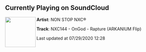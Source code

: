 ## Currently Playing on SoundCloud

[<img align="left" width="100" src="https://i1.sndcdn.com/artworks-HsgGK3Zi1PbGfPrN-omfhrQ-t50x50.jpg">](https://soundcloud.com/nonstopnxc/nxc143-ongod-rapture-arkanium-flip)

**Artist**: NON STOP NXC® 

**Track**: NXC144 - OnGod - Rapture (ARKANIUM Flip)

Last updated at 07/29/2020 12:28
